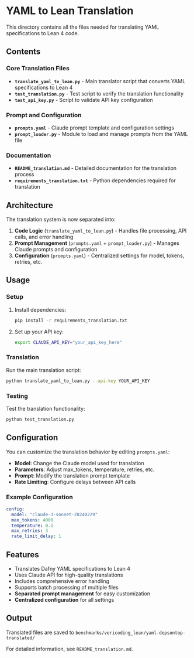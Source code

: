 # YAML to Lean Translation

This directory contains all the files needed for translating YAML specifications to Lean 4 code.

## Contents

### Core Translation Files

- **`translate_yaml_to_lean.py`** - Main translator script that converts YAML specifications to Lean 4
- **`test_translation.py`** - Test script to verify the translation functionality
- **`test_api_key.py`** - Script to validate API key configuration

### Prompt and Configuration

- **`prompts.yaml`** - Claude prompt template and configuration settings
- **`prompt_loader.py`** - Module to load and manage prompts from the YAML file

### Documentation

- **`README_translation.md`** - Detailed documentation for the translation process
- **`requirements_translation.txt`** - Python dependencies required for translation

## Architecture

The translation system is now separated into:

1. **Code Logic** (`translate_yaml_to_lean.py`) - Handles file processing, API calls, and error handling
2. **Prompt Management** (`prompts.yaml` + `prompt_loader.py`) - Manages Claude prompts and configuration
3. **Configuration** (`prompts.yaml`) - Centralized settings for model, tokens, retries, etc.

## Usage

### Setup

1. Install dependencies:

   ```bash
   pip install -r requirements_translation.txt
   ```

2. Set up your API key:

   ```bash
   export CLAUDE_API_KEY="your_api_key_here"
   ```

### Translation

Run the main translation script:

```bash
python translate_yaml_to_lean.py --api-key YOUR_API_KEY
```

### Testing

Test the translation functionality:

```bash
python test_translation.py
```

## Configuration

You can customize the translation behavior by editing `prompts.yaml`:

- **Model**: Change the Claude model used for translation
- **Parameters**: Adjust max_tokens, temperature, retries, etc.
- **Prompt**: Modify the translation prompt template
- **Rate Limiting**: Configure delays between API calls

### Example Configuration

```yaml
config:
  model: "claude-3-sonnet-20240229"
  max_tokens: 4000
  temperature: 0.1
  max_retries: 3
  rate_limit_delay: 1
```

## Features

- Translates Dafny YAML specifications to Lean 4
- Uses Claude API for high-quality translations
- Includes comprehensive error handling
- Supports batch processing of multiple files
- **Separated prompt management** for easy customization
- **Centralized configuration** for all settings

## Output

Translated files are saved to `benchmarks/vericoding_lean/yaml-depsontop-translated/`

For detailed information, see `README_translation.md`.
